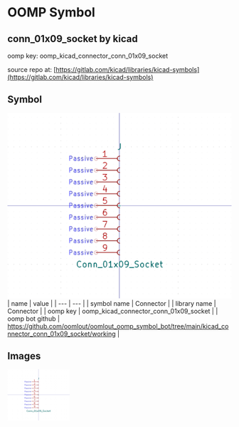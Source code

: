 # OOMP Symbol  
## conn_01x09_socket  by kicad  
  
oomp key: oomp_kicad_connector_conn_01x09_socket  
  
source repo at: [https://gitlab.com/kicad/libraries/kicad-symbols](https://gitlab.com/kicad/libraries/kicad-symbols)  
## Symbol  
  
[![working.png](working_600.png)](working.png)  
| name | value | 
| --- | --- | 
| symbol name | Connector | 
| library name | Connector | 
| oomp key | oomp_kicad_connector_conn_01x09_socket | 
| oomp bot github | https://github.com/oomlout/oomlout_oomp_symbol_bot/tree/main/kicad_connector_conn_01x09_socket/working | 
## Images  
  
[![working.png](working_140.png)](working.png)  
